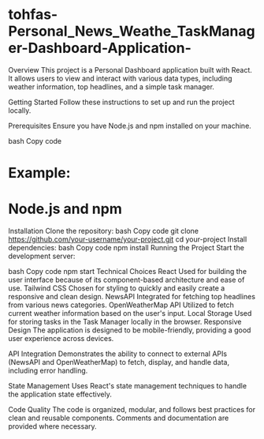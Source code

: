 # tohfas-Personal_News_Weathe_TaskManager-Dashboard-Application-

Overview
This project is a Personal Dashboard application built with React. It allows users to view and interact with various data types, including weather information, top headlines, and a simple task manager.

Getting Started
Follow these instructions to set up and run the project locally.

Prerequisites
Ensure you have Node.js and npm installed on your machine.

bash
Copy code
# Example:
# Node.js and npm
Installation
Clone the repository:
bash
Copy code
git clone https://github.com/your-username/your-project.git
cd your-project
Install dependencies:
bash
Copy code
npm install
Running the Project
Start the development server:

bash
Copy code
npm start
Technical Choices
React
Used for building the user interface because of its component-based architecture and ease of use.
Tailwind CSS
Chosen for styling to quickly and easily create a responsive and clean design.
NewsAPI
Integrated for fetching top headlines from various news categories.
OpenWeatherMap API
Utilized to fetch current weather information based on the user's input.
Local Storage
Used for storing tasks in the Task Manager locally in the browser.
Responsive Design
The application is designed to be mobile-friendly, providing a good user experience across devices.

API Integration
Demonstrates the ability to connect to external APIs (NewsAPI and OpenWeatherMap) to fetch, display, and handle data, including error handling.

State Management
Uses React's state management techniques to handle the application state effectively.

Code Quality
The code is organized, modular, and follows best practices for clean and reusable components. Comments and documentation are provided where necessary.
